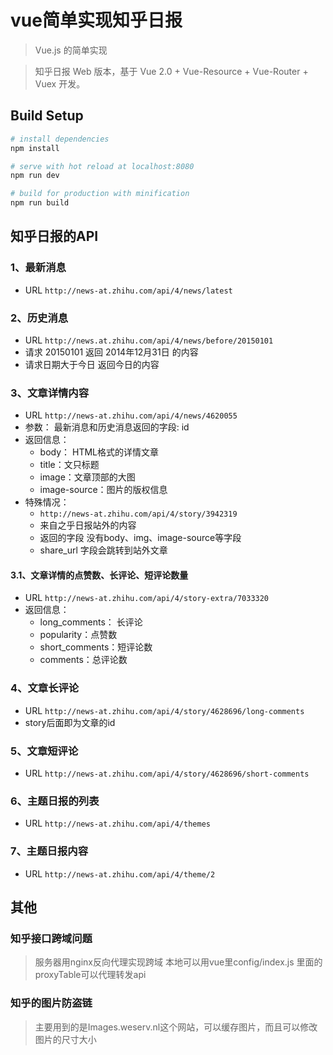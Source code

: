 # vue简单实现知乎日报

> Vue.js 的简单实现

> 知乎日报 Web 版本，基于 Vue 2.0 + Vue-Resource + Vue-Router + Vuex 开发。

## Build Setup

``` bash
# install dependencies
npm install

# serve with hot reload at localhost:8080
npm run dev

# build for production with minification
npm run build
```

## 知乎日报的API
	
### 1、最新消息
* URL `http://news-at.zhihu.com/api/4/news/latest`


### 2、历史消息
* URL `http://news.at.zhihu.com/api/4/news/before/20150101`
* 请求 20150101 返回 2014年12月31日 的内容
* 请求日期大于今日 返回今日的内容

### 3、文章详情内容
* URL `http://news-at.zhihu.com/api/4/news/4620055`
* 参数： 最新消息和历史消息返回的字段: id
* 返回信息：
	* body： HTML格式的详情文章
	* title：文只标题
	* image：文章顶部的大图
	* image-source：图片的版权信息
* 特殊情况：
	* `http://news-at.zhihu.com/api/4/story/3942319`
	* 来自之乎日报站外的内容
	* 返回的字段 没有body、img、image-source等字段
	* share_url 字段会跳转到站外文章

#### 3.1、文章详情的点赞数、长评论、短评论数量
* URL `http://news-at.zhihu.com/api/4/story-extra/7033320`
* 返回信息：
	* long_comments： 长评论
	* popularity：点赞数
	* short_comments：短评论数
	* comments：总评论数

### 4、文章长评论
* URL `http://news-at.zhihu.com/api/4/story/4628696/long-comments` 
* story后面即为文章的id

### 5、文章短评论
* URL `http://news-at.zhihu.com/api/4/story/4628696/short-comments` 

### 6、主题日报的列表
* URL `http://news-at.zhihu.com/api/4/themes`

### 7、主题日报内容
* URL `http://news-at.zhihu.com/api/4/theme/2`

## 其他 

### 知乎接口跨域问题
> 服务器用nginx反向代理实现跨域 本地可以用vue里config/index.js 里面的 proxyTable可以代理转发api

### 知乎的图片防盗链
> 主要用到的是Images.weserv.nl这个网站，可以缓存图片，而且可以修改图片的尺寸大小

